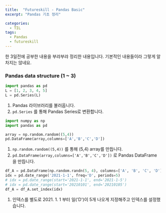 ```yaml
---
title:  "Futureskill - Pandas Basic"
excerpt: "Pandas 기초 정리"

categories:
  - TIL
tags:
  - Pandas
  - futureskill
---
```


한 3일전에 공부한 내용을 부랴부랴 정리한 내용입니다. 기본적인 내용들이라 그렇게 알차지는 않네요.

### Pandas data structure (1 ~ 3)

```python
import pandas as pd
L = [1, 2, 3, 4, 5]
L = pd.Series(L)
```

1. Pandas 라이브러리를 불러옵니다.
2. `pd.Series` 를 통해 Pandas Series로 변환합니다.

```python
import numpy as np
import pandas as pd

array = np.random.random((5,4))
pd.DataFrame(array,columns=['A','B','C','D'])
```

1. `np.random.random((5,4))` 를 통해 (5,4) array를 만듭니다.
2. `pd.DataFrame(array,columns=['A','B','C','D'])` 로 Pandas DataFrame을 만듭니다.

```python
df_A = pd.DataFrame(np.random.randn(5, 4), columns=['A', 'B', 'C', 'D'])
idx = pd.date_range('2021-1-1', freq='D', periods=5)
# idx = pd.date_range(start='2021-1-1', end='2021-1-5')
# idx = pd.date_range(start='20210101', end='20210105')
df_A = df_A.set_index(idx)
```

1. 인덱스를 별도로 2021. 1. 1 부터 일('D')이 5개 나오게 지정해주고 인덱스를 설정했습니다.
